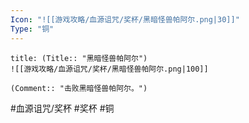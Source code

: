 ```yaml
---
Icon: "![[游戏攻略/血源诅咒/奖杯/黑暗怪兽帕阿尔.png|30]]"
Type: "铜"
---
```

```ad-common-bronze-trophy
title: (Title:: "黑暗怪兽帕阿尔")
![[游戏攻略/血源诅咒/奖杯/黑暗怪兽帕阿尔.png|100]]

(Comment:: "击败黑暗怪兽帕阿尔。")
```

#血源诅咒/奖杯 #奖杯 #铜
